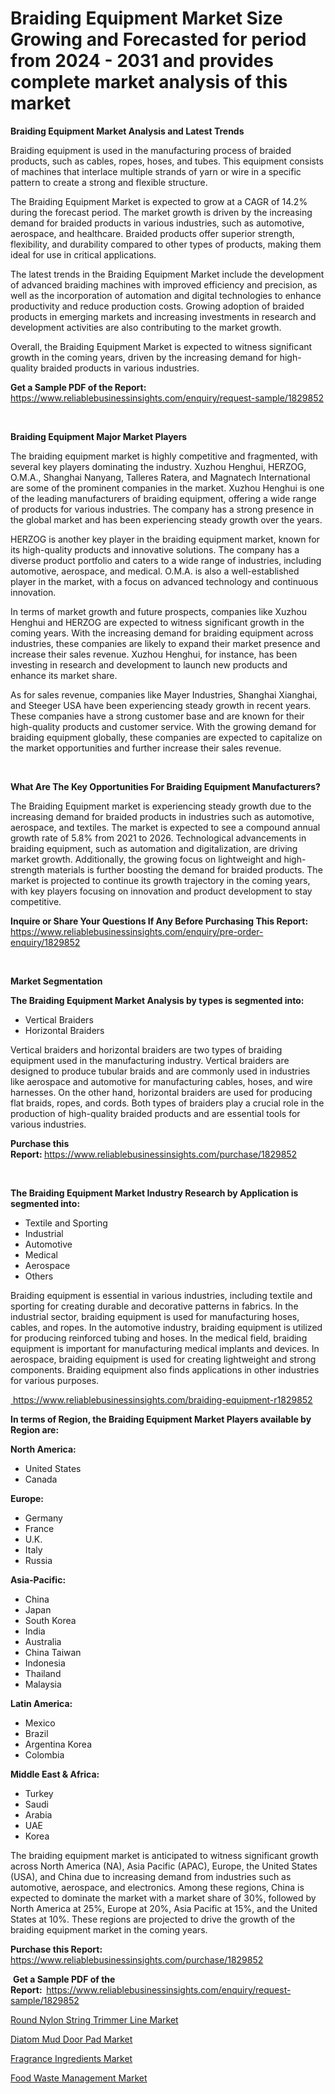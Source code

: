 <p><h1>Braiding Equipment Market Size Growing and Forecasted for period from 2024 - 2031 and provides complete market analysis of this market</h1></p><p><strong>Braiding Equipment Market Analysis and Latest Trends</strong></p>
<p><p>Braiding equipment is used in the manufacturing process of braided products, such as cables, ropes, hoses, and tubes. This equipment consists of machines that interlace multiple strands of yarn or wire in a specific pattern to create a strong and flexible structure.</p><p>The Braiding Equipment Market is expected to grow at a CAGR of 14.2% during the forecast period. The market growth is driven by the increasing demand for braided products in various industries, such as automotive, aerospace, and healthcare. Braided products offer superior strength, flexibility, and durability compared to other types of products, making them ideal for use in critical applications.</p><p>The latest trends in the Braiding Equipment Market include the development of advanced braiding machines with improved efficiency and precision, as well as the incorporation of automation and digital technologies to enhance productivity and reduce production costs. Growing adoption of braided products in emerging markets and increasing investments in research and development activities are also contributing to the market growth.</p><p>Overall, the Braiding Equipment Market is expected to witness significant growth in the coming years, driven by the increasing demand for high-quality braided products in various industries.</p></p>
<p><strong>Get a Sample PDF of the Report:&nbsp;</strong> <a href="https://www.reliablebusinessinsights.com/enquiry/request-sample/1829852">https://www.reliablebusinessinsights.com/enquiry/request-sample/1829852</a></p>
<p>&nbsp;</p>
<p><strong>Braiding Equipment Major Market Players</strong></p>
<p><p>The braiding equipment market is highly competitive and fragmented, with several key players dominating the industry. Xuzhou Henghui, HERZOG, O.M.A., Shanghai Nanyang, Talleres Ratera, and Magnatech International are some of the prominent companies in the market. Xuzhou Henghui is one of the leading manufacturers of braiding equipment, offering a wide range of products for various industries. The company has a strong presence in the global market and has been experiencing steady growth over the years.</p><p>HERZOG is another key player in the braiding equipment market, known for its high-quality products and innovative solutions. The company has a diverse product portfolio and caters to a wide range of industries, including automotive, aerospace, and medical. O.M.A. is also a well-established player in the market, with a focus on advanced technology and continuous innovation.</p><p>In terms of market growth and future prospects, companies like Xuzhou Henghui and HERZOG are expected to witness significant growth in the coming years. With the increasing demand for braiding equipment across industries, these companies are likely to expand their market presence and increase their sales revenue. Xuzhou Henghui, for instance, has been investing in research and development to launch new products and enhance its market share.</p><p>As for sales revenue, companies like Mayer Industries, Shanghai Xianghai, and Steeger USA have been experiencing steady growth in recent years. These companies have a strong customer base and are known for their high-quality products and customer service. With the growing demand for braiding equipment globally, these companies are expected to capitalize on the market opportunities and further increase their sales revenue.</p></p>
<p>&nbsp;</p>
<p><strong>What Are The Key Opportunities For Braiding Equipment Manufacturers?</strong></p>
<p><p>The Braiding Equipment market is experiencing steady growth due to the increasing demand for braided products in industries such as automotive, aerospace, and textiles. The market is expected to see a compound annual growth rate of 5.8% from 2021 to 2026. Technological advancements in braiding equipment, such as automation and digitalization, are driving market growth. Additionally, the growing focus on lightweight and high-strength materials is further boosting the demand for braided products. The market is projected to continue its growth trajectory in the coming years, with key players focusing on innovation and product development to stay competitive.</p></p>
<p><strong>Inquire or Share Your Questions If Any Before Purchasing This Report:</strong> <a href="https://www.reliablebusinessinsights.com/enquiry/pre-order-enquiry/1829852">https://www.reliablebusinessinsights.com/enquiry/pre-order-enquiry/1829852</a></p>
<p>&nbsp;</p>
<p><strong>Market Segmentation</strong></p>
<p><strong>The Braiding Equipment Market Analysis by types is segmented into:</strong></p>
<p><ul><li>Vertical Braiders</li><li>Horizontal Braiders</li></ul></p>
<p><p>Vertical braiders and horizontal braiders are two types of braiding equipment used in the manufacturing industry. Vertical braiders are designed to produce tubular braids and are commonly used in industries like aerospace and automotive for manufacturing cables, hoses, and wire harnesses. On the other hand, horizontal braiders are used for producing flat braids, ropes, and cords. Both types of braiders play a crucial role in the production of high-quality braided products and are essential tools for various industries.</p></p>
<p><strong>Purchase this Report:&nbsp;</strong><a href="https://www.reliablebusinessinsights.com/purchase/1829852">https://www.reliablebusinessinsights.com/purchase/1829852</a></p>
<p>&nbsp;</p>
<p><strong>The Braiding Equipment Market Industry Research by Application is segmented into:</strong></p>
<p><ul><li>Textile and Sporting</li><li>Industrial</li><li>Automotive</li><li>Medical</li><li>Aerospace</li><li>Others</li></ul></p>
<p><p>Braiding equipment is essential in various industries, including textile and sporting for creating durable and decorative patterns in fabrics. In the industrial sector, braiding equipment is used for manufacturing hoses, cables, and ropes. In the automotive industry, braiding equipment is utilized for producing reinforced tubing and hoses. In the medical field, braiding equipment is important for manufacturing medical implants and devices. In aerospace, braiding equipment is used for creating lightweight and strong components. Braiding equipment also finds applications in other industries for various purposes.</p></p>
<p><a href="https://www.reliablebusinessinsights.com/braiding-equipment-r1829852">&nbsp;https://www.reliablebusinessinsights.com/braiding-equipment-r1829852</a></p>
<p><strong>In terms of Region, the Braiding Equipment Market Players available by Region are:</strong></p>
<p>
    <p> <strong> North America: </strong>
        <ul>
            <li>United States</li>
            <li>Canada</li>
        </ul>
        </p> 
    <p> <strong> Europe: </strong>
        <ul>
            <li>Germany</li>
            <li>France</li>
            <li>U.K.</li>
            <li>Italy</li>
            <li>Russia</li>
        </ul>
        </p> 
    <p> <strong> Asia-Pacific: </strong>
        <ul>
            <li>China</li>
            <li>Japan</li>
            <li>South Korea</li>
            <li>India</li>
            <li>Australia</li>
            <li>China Taiwan</li>
            <li>Indonesia</li>
            <li>Thailand</li>
            <li>Malaysia</li>
        </ul>
        </p> 
    <p> <strong> Latin America: </strong>
        <ul>
            <li>Mexico</li>
            <li>Brazil</li>
            <li>Argentina Korea</li>
            <li>Colombia</li>
        </ul>
        </p> 
    <p> <strong> Middle East & Africa: </strong>
        <ul>
            <li>Turkey</li>
            <li>Saudi</li>
            <li>Arabia</li>
            <li>UAE</li>
            <li>Korea</li>
        </ul>
    </p>
    </p>
<p><p>The braiding equipment market is anticipated to witness significant growth across North America (NA), Asia Pacific (APAC), Europe, the United States (USA), and China due to increasing demand from industries such as automotive, aerospace, and electronics. Among these regions, China is expected to dominate the market with a market share of 30%, followed by North America at 25%, Europe at 20%, Asia Pacific at 15%, and the United States at 10%. These regions are projected to drive the growth of the braiding equipment market in the coming years.</p></p>
<p><strong>Purchase this Report: </strong><a href="https://www.reliablebusinessinsights.com/purchase/1829852">https://www.reliablebusinessinsights.com/purchase/1829852</a></p>
<p>&nbsp;<strong>Get a Sample PDF of the Report:&nbsp;&nbsp;</strong><a href="https://www.reliablebusinessinsights.com/enquiry/request-sample/1829852">https://www.reliablebusinessinsights.com/enquiry/request-sample/1829852</a></p>
<p><strong></strong></p>
<p><p><a href="https://medium.com/@colin.burgess8756/round-nylon-string-trimmer-line-market-emerging-trends-and-future-prospects-for-period-from-2024-to-330b68fa7c01">Round Nylon String Trimmer Line Market</a></p><p><a href="https://medium.com/@madw10245644/diatom-mud-door-pad-market-trends-and-analysis-opportunities-and-challenges-for-future-growth-8e32f4536172">Diatom Mud Door Pad Market</a></p><p><a href="https://github.com/faisalayoob601/Market-Research-Report-List-1/blob/main/fragrance-ingredients-market.md">Fragrance Ingredients Market</a></p><p><a href="https://github.com/nafiafirdania/Market-Research-Report-List-1/blob/main/food-waste-management-market.md">Food Waste Management Market</a></p></p>
